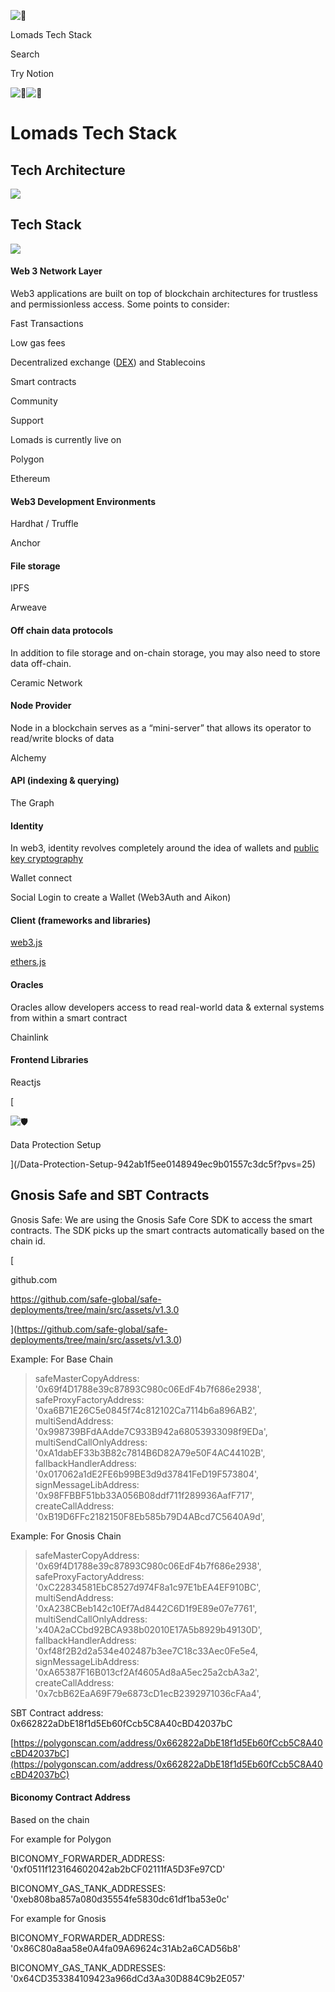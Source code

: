  

![🔄](https://lomads.notion.site/Lomads-Tech-Stack-2ef36ef269124eb49cf80bb398d8a266data:image/gif;base64,R0lGODlhAQABAIAAAP///wAAACH5BAEAAAAALAAAAAABAAEAAAICRAEAOw==)

Lomads Tech Stack

Search

Try Notion

![🔄](https://lomads.notion.site/Lomads-Tech-Stack-2ef36ef269124eb49cf80bb398d8a266data:image/gif;base64,R0lGODlhAQABAIAAAP///wAAACH5BAEAAAAALAAAAAABAAEAAAICRAEAOw==)![🔄](https://notion-emojis.s3-us-west-2.amazonaws.com/prod/svg-twitter/1f504.svg)

# Lomads Tech Stack

## Tech Architecture

![](https://lomads.notion.site/Lomads-Tech-Stack-2ef36ef269124eb49cf80bb398d8a266/image/https%3A%2F%2Fs3-us-west-2.amazonaws.com%2Fsecure.notion-static.com%2Fc81d34a8-45b1-439d-98f7-2fb30d8001e3%2FUntitled_(15).jpg?table=block&id=9d8b1cfd-4f5b-47ae-aef4-361354b688a6&spaceId=efd63b0b-01a2-4772-92ec-bf2e49c9a525&width=2000&userId=&cache=v2)

## Tech Stack

![](https://lomads.notion.site/Lomads-Tech-Stack-2ef36ef269124eb49cf80bb398d8a266/image/https%3A%2F%2Fs3-us-west-2.amazonaws.com%2Fsecure.notion-static.com%2Fbacf76b2-da1f-4fb4-afa7-659b40560bda%2FUntitled_(16).jpg?table=block&id=72b78d40-0b54-4833-a8a0-ed87cd70f55a&spaceId=efd63b0b-01a2-4772-92ec-bf2e49c9a525&width=1200&userId=&cache=v2)

#### Web 3 Network Layer

Web3 applications are built on top of blockchain architectures for trustless and permissionless access. Some points to consider:

Fast Transactions

Low gas fees

Decentralized exchange ([DEX](https://coinmarketcap.com/alexandria/glossary/decentralized-exchange-dex)) and Stablecoins

Smart contracts

Community

Support

Lomads is currently live on

Polygon

Ethereum

#### Web3 Development Environments

Hardhat / Truffle

Anchor

#### File storage

IPFS

Arweave

#### Off chain data protocols

In addition to file storage and on-chain storage, you may also need to store data off-chain.

Ceramic Network

#### Node Provider

Node in a blockchain serves as a “mini-server” that allows its operator to read/write blocks of data

Alchemy

#### API (indexing & querying)

The Graph

#### Identity

In web3, identity revolves completely around the idea of wallets and [public key cryptography](https://blog.mycrypto.com/the-basics-of-public-key-cryptography)

Wallet connect

Social Login to create a Wallet (Web3Auth and Aikon)

#### Client (frameworks and libraries)

[web3.js](https://web3js.readthedocs.io/en/v1.5.2/)

[ethers.js](https://docs.ethers.io/v5/)

#### Oracles

Oracles allow developers access to read real-world data & external systems from within a smart contract

Chainlink

#### Frontend Libraries

Reactjs

[

![🛡️](https://lomads.notion.site/Lomads-Tech-Stack-2ef36ef269124eb49cf80bb398d8a266data:image/gif;base64,R0lGODlhAQABAIAAAP///wAAACH5BAEAAAAALAAAAAABAAEAAAICRAEAOw==)

Data Protection Setup



](/Data-Protection-Setup-942ab1f5ee0148949ec9b01557c3dc5f?pvs=25)

## Gnosis Safe and SBT Contracts

Gnosis Safe: We are using the Gnosis Safe Core SDK to access the smart contracts. The SDK picks up the smart contracts automatically based on the chain id.

[

github.com

https://github.com/safe-global/safe-deployments/tree/main/src/assets/v1.3.0





](https://github.com/safe-global/safe-deployments/tree/main/src/assets/v1.3.0)

Example: For Base Chain

> safeMasterCopyAddress: '0x69f4D1788e39c87893C980c06EdF4b7f686e2938', safeProxyFactoryAddress: '0xa6B71E26C5e0845f74c812102Ca7114b6a896AB2', multiSendAddress: '0x998739BFdAAdde7C933B942a68053933098f9EDa', multiSendCallOnlyAddress: '0xA1dabEF33b3B82c7814B6D82A79e50F4AC44102B', fallbackHandlerAddress: '0x017062a1dE2FE6b99BE3d9d37841FeD19F573804', signMessageLibAddress: '0x98FFBBF51bb33A056B08ddf711f289936AafF717', createCallAddress: '0xB19D6FFc2182150F8Eb585b79D4ABcd7C5640A9d',

Example: For Gnosis Chain

> safeMasterCopyAddress: '0x69f4D1788e39c87893C980c06EdF4b7f686e2938', safeProxyFactoryAddress: '0xC22834581EbC8527d974F8a1c97E1bEA4EF910BC', multiSendAddress: '0xA238CBeb142c10Ef7Ad8442C6D1f9E89e07e7761', multiSendCallOnlyAddress: 'x40A2aCCbd92BCA938b02010E17A5b8929b49130D', fallbackHandlerAddress: '0xf48f2B2d2a534e402487b3ee7C18c33Aec0Fe5e4, signMessageLibAddress: '0xA65387F16B013cf2Af4605Ad8aA5ec25a2cbA3a2', createCallAddress: '0x7cbB62EaA69F79e6873cD1ecB2392971036cFAa4',

SBT Contract address: 0x662822aDbE18f1d5Eb60fCcb5C8A40cBD42037bC

[https://polygonscan.com/address/0x662822aDbE18f1d5Eb60fCcb5C8A40cBD42037bC](https://polygonscan.com/address/0x662822aDbE18f1d5Eb60fCcb5C8A40cBD42037bC)

#### Biconomy Contract Address

Based on the chain

For example for Polygon

BICONOMY_FORWARDER_ADDRESS: '0xf0511f123164602042ab2bCF02111fA5D3Fe97CD'

BICONOMY_GAS_TANK_ADDRESSES: '0xeb808ba857a080d35554fe5830dc61df1ba53e0c'

For example for Gnosis

BICONOMY_FORWARDER_ADDRESS: '0x86C80a8aa58e0A4fa09A69624c31Ab2a6CAD56b8'

BICONOMY_GAS_TANK_ADDRESSES: '0x64CD353384109423a966dCd3Aa30D884C9b2E057'